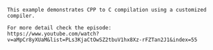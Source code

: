 
	This example demonstrates CPP to C compilation using a customized compiler.

	For more detail check the episode:
	https://www.youtube.com/watch?v=aMpCr8yXUaM&list=PLs3KjaCtOwSZ2tbuV1hx8Xz-rFZTan2J1&index=55

